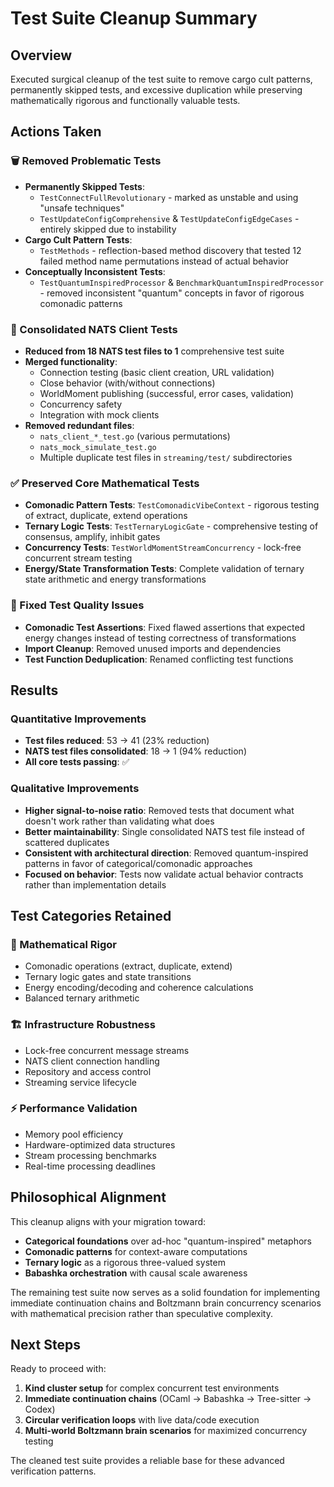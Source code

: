 # Test Suite Cleanup Summary

## Overview
Executed surgical cleanup of the test suite to remove cargo cult patterns, permanently skipped tests, and excessive duplication while preserving mathematically rigorous and functionally valuable tests.

## Actions Taken

### 🗑️ Removed Problematic Tests
- **Permanently Skipped Tests**: 
  - `TestConnectFullRevolutionary` - marked as unstable and using "unsafe techniques"
  - `TestUpdateConfigComprehensive` & `TestUpdateConfigEdgeCases` - entirely skipped due to instability
- **Cargo Cult Pattern Tests**:
  - `TestMethods` - reflection-based method discovery that tested 12 failed method name permutations instead of actual behavior
- **Conceptually Inconsistent Tests**:
  - `TestQuantumInspiredProcessor` & `BenchmarkQuantumInspiredProcessor` - removed inconsistent "quantum" concepts in favor of rigorous comonadic patterns

### 🔄 Consolidated NATS Client Tests
- **Reduced from 18 NATS test files to 1** comprehensive test suite
- **Merged functionality**:
  - Connection testing (basic client creation, URL validation)
  - Close behavior (with/without connections)
  - WorldMoment publishing (successful, error cases, validation)
  - Concurrency safety
  - Integration with mock clients
- **Removed redundant files**:
  - `nats_client_*_test.go` (various permutations)
  - `nats_mock_simulate_test.go`
  - Multiple duplicate test files in `streaming/test/` subdirectories

### ✅ Preserved Core Mathematical Tests
- **Comonadic Pattern Tests**: `TestComonadicVibeContext` - rigorous testing of extract, duplicate, extend operations
- **Ternary Logic Tests**: `TestTernaryLogicGate` - comprehensive testing of consensus, amplify, inhibit gates  
- **Concurrency Tests**: `TestWorldMomentStreamConcurrency` - lock-free concurrent stream testing
- **Energy/State Transformation Tests**: Complete validation of ternary state arithmetic and energy transformations

### 🔧 Fixed Test Quality Issues
- **Comonadic Test Assertions**: Fixed flawed assertions that expected energy changes instead of testing correctness of transformations
- **Import Cleanup**: Removed unused imports and dependencies
- **Test Function Deduplication**: Renamed conflicting test functions

## Results

### Quantitative Improvements
- **Test files reduced**: 53 → 41 (23% reduction)
- **NATS test files consolidated**: 18 → 1 (94% reduction)  
- **All core tests passing**: ✅

### Qualitative Improvements
- **Higher signal-to-noise ratio**: Removed tests that document what doesn't work rather than validating what does
- **Better maintainability**: Single consolidated NATS test file instead of scattered duplicates
- **Consistent with architectural direction**: Removed quantum-inspired patterns in favor of categorical/comonadic approaches
- **Focused on behavior**: Tests now validate actual behavior contracts rather than implementation details

## Test Categories Retained

### 🧮 Mathematical Rigor
- Comonadic operations (extract, duplicate, extend)
- Ternary logic gates and state transitions
- Energy encoding/decoding and coherence calculations
- Balanced ternary arithmetic

### 🏗️ Infrastructure Robustness  
- Lock-free concurrent message streams
- NATS client connection handling
- Repository and access control
- Streaming service lifecycle

### ⚡ Performance Validation
- Memory pool efficiency
- Hardware-optimized data structures
- Stream processing benchmarks
- Real-time processing deadlines

## Philosophical Alignment

This cleanup aligns with your migration toward:
- **Categorical foundations** over ad-hoc "quantum-inspired" metaphors
- **Comonadic patterns** for context-aware computations
- **Ternary logic** as a rigorous three-valued system
- **Babashka orchestration** with causal scale awareness

The remaining test suite now serves as a solid foundation for implementing immediate continuation chains and Boltzmann brain concurrency scenarios with mathematical precision rather than speculative complexity.

## Next Steps

Ready to proceed with:
1. **Kind cluster setup** for complex concurrent test environments
2. **Immediate continuation chains** (OCaml → Babashka → Tree-sitter → Codex)
3. **Circular verification loops** with live data/code execution
4. **Multi-world Boltzmann brain scenarios** for maximized concurrency testing

The cleaned test suite provides a reliable base for these advanced verification patterns.
